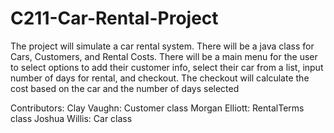 # C211-Car-Rental-Project

The project will simulate a car rental system.  There will be a java class for Cars, Customers, and Rental Costs.  There will be a main menu for the user to select options to add their customer info, select their car from a list, input number of days for rental,
and checkout.  The checkout will calculate the cost based on the car and the number of days selected

Contributors:
Clay Vaughn: Customer class
Morgan Elliott: RentalTerms class
Joshua Willis: Car class
